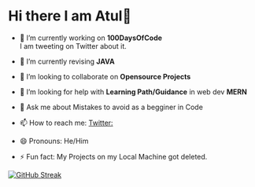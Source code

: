 # Hi there I am Atul👋

<!--
**OAtulA/OAtulA** is a ✨ _special_ ✨ repository because its `README.md` (this file) appears on your GitHub profile.

Here are some ideas to get you started:
-->

- 🔭 I’m currently working on __100DaysOfCode__   
    I am tweeting on Twitter about it.
- 🌱 I’m currently revising __JAVA__  
- 👯 I’m looking to collaborate on __Opensource Projects__  
- 🤔 I’m looking for help with __Learning Path/Guidance__ in web dev __MERN__
- 💬 Ask me about Mistakes to avoid as a begginer in Code
- 📫 How to reach me: [Twitter:]( https://twitter.com/oatulatwt)
   
- 😄 Pronouns: He/Him
- ⚡ Fun fact: My Projects on my Local Machine got deleted.  

[![GitHub Streak](https://streak-stats.demolab.com?user=OAtulA&theme=gruvbox)](https://git.io/streak-stats)
